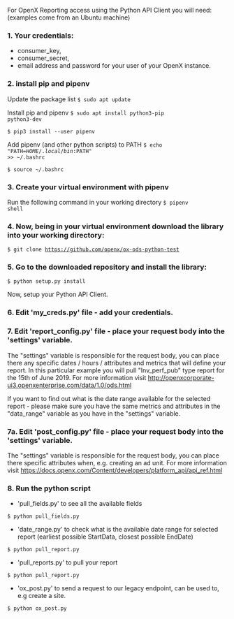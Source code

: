 For OpenX Reporting access using the Python API Client you will need:
(examples come from an Ubuntu machine)

### 1. Your credentials:
- consumer_key,
- consumer_secret,
- email address and password for your user of your OpenX instance.

### 2. install pip and pipenv

Update the package list
<code>$ sudo apt update</code>

Install pip and pipenv
<code>$ sudo apt install python3-pip python3-dev </code> 

<code>$ pip3 install --user pipenv</code>

Add pipenv (and other python scripts) to PATH
<code>$ echo "PATH=$HOME/.local/bin:$PATH" >> ~/.bashrc</code>

<code>$ source ~/.bashrc</code>


### 3. Create your virtual environment with pipenv

Run the following command in your working directory
<code>$ pipenv shell</code>


### 4. Now, being in your virtual environment download the library into your working directory:

<code>$ git clone https://github.com/openx/ox-ods-python-test</code>

### 5. Go to the downloaded repository and install the library:

<code>$ python setup.py install</code>

Now, setup your Python API Client.

### 6. Edit 'my_creds.py' file - add your credentials.

### 7. Edit 'report_config.py' file - place your request body into the 'settings' variable.

The "settings" variable is responsible for the request body, you can place there any specific dates / hours / attributes and metrics that will define your report. In this particular example you will pull "Inv_perf_pub" type report for the 15th of June 2019. For more information visit http://openxcorporate-ui3.openxenterprise.com/data/1.0/ods.html

If you want to find out what is the date range available for the selected report - please make sure you have the same metrics and attributes in the "data_range" variable as you have in the "settings" variable.

### 7a. Edit 'post_config.py' file - place your request body into the 'settings' variable.

The "settings" variable is responsible for the request body, you can place there specific attributes when, e.g. creating an ad unit. For more information visit  https://docs.openx.com/Content/developers/platform_api/api_ref.html

### 8. Run the python script
- 'pull_fields.py' to see all the available fields

<code>$ python pull_fields.py</code>

- 'date_range.py' to check what is the available date range for selected report (earliest possible StartData, closest possible EndDate)

<code>$ python pull_report.py</code>

- 'pull_reports.py' to pull your report

<code>$ python pull_report.py</code>

- 'ox_post.py' to send a request to our legacy endpoint, can be used to, e.g create a site.

<code>$ python ox_post.py</code>
